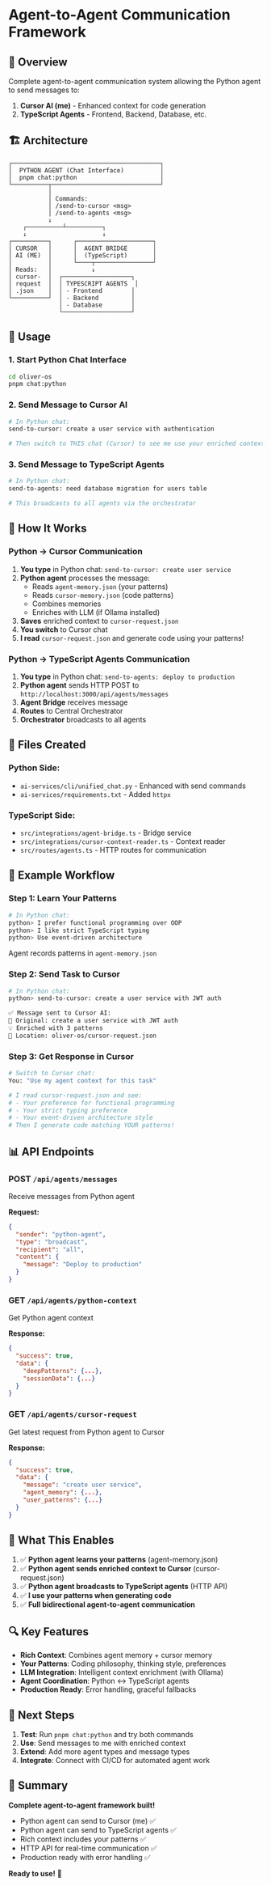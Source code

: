 # Agent-to-Agent Communication Framework

## 🎯 Overview

Complete agent-to-agent communication system allowing the Python agent to send messages to:
1. **Cursor AI (me)** - Enhanced context for code generation
2. **TypeScript Agents** - Frontend, Backend, Database, etc.

## 🏗️ Architecture

```
┌─────────────────────────────────────────┐
│  PYTHON AGENT (Chat Interface)          │
│  pnpm chat:python                       │
└──────────┬──────────────────────────────┘
           │
           │ Commands:
           │ /send-to-cursor <msg>
           │ /send-to-agents <msg>
           ↓
    ┌──────────┴──────────┐
    ↓                     ↓
┌──────────┐      ┌─────────────────────┐
│ CURSOR   │      │  AGENT BRIDGE       │
│ AI (ME)  │      │  (TypeScript)       │
│          │      └────┬────────────────┘
│ Reads:   │           ↓
│ cursor-  │  ┌───────────────────┐
│ request  │  │ TYPESCRIPT AGENTS  │
│ .json    │  │ - Frontend        │
└──────────┘  │ - Backend         │
              │ - Database        │
              └───────────────────┘
```

## 📝 Usage

### 1. Start Python Chat Interface

```bash
cd oliver-os
pnpm chat:python
```

### 2. Send Message to Cursor AI

```bash
# In Python chat:
send-to-cursor: create a user service with authentication

# Then switch to THIS chat (Cursor) to see me use your enriched context!
```

### 3. Send Message to TypeScript Agents

```bash
# In Python chat:
send-to-agents: need database migration for users table

# This broadcasts to all agents via the orchestrator
```

## 🔧 How It Works

### Python → Cursor Communication

1. **You type** in Python chat: `send-to-cursor: create user service`
2. **Python agent** processes the message:
   - Reads `agent-memory.json` (your patterns)
   - Reads `cursor-memory.json` (code patterns)
   - Combines memories
   - Enriches with LLM (if Ollama installed)
3. **Saves** enriched context to `cursor-request.json`
4. **You switch** to Cursor chat
5. **I read** `cursor-request.json` and generate code using your patterns!

### Python → TypeScript Agents Communication

1. **You type** in Python chat: `send-to-agents: deploy to production`
2. **Python agent** sends HTTP POST to `http://localhost:3000/api/agents/messages`
3. **Agent Bridge** receives message
4. **Routes** to Central Orchestrator
5. **Orchestrator** broadcasts to all agents

## 📂 Files Created

### Python Side:
- `ai-services/cli/unified_chat.py` - Enhanced with send commands
- `ai-services/requirements.txt` - Added `httpx`

### TypeScript Side:
- `src/integrations/agent-bridge.ts` - Bridge service
- `src/integrations/cursor-context-reader.ts` - Context reader
- `src/routes/agents.ts` - HTTP routes for communication

## 🚀 Example Workflow

### Step 1: Learn Your Patterns
```bash
# In Python chat:
python> I prefer functional programming over OOP
python> I like strict TypeScript typing
python> Use event-driven architecture
```

Agent records patterns in `agent-memory.json`

### Step 2: Send Task to Cursor
```bash
# In Python chat:
python> send-to-cursor: create a user service with JWT auth

✅ Message sent to Cursor AI:
📧 Original: create a user service with JWT auth
💡 Enriched with 3 patterns
📂 Location: oliver-os/cursor-request.json
```

### Step 3: Get Response in Cursor
```bash
# Switch to Cursor chat:
You: "Use my agent context for this task"

# I read cursor-request.json and see:
# - Your preference for functional programming
# - Your strict typing preference
# - Your event-driven architecture style
# Then I generate code matching YOUR patterns!
```

## 📊 API Endpoints

### POST `/api/agents/messages`
Receive messages from Python agent

**Request:**
```json
{
  "sender": "python-agent",
  "type": "broadcast",
  "recipient": "all",
  "content": {
    "message": "Deploy to production"
  }
}
```

### GET `/api/agents/python-context`
Get Python agent context

**Response:**
```json
{
  "success": true,
  "data": {
    "deepPatterns": {...},
    "sessionData": {...}
  }
}
```

### GET `/api/agents/cursor-request`
Get latest request from Python agent to Cursor

**Response:**
```json
{
  "success": true,
  "data": {
    "message": "create user service",
    "agent_memory": {...},
    "user_patterns": {...}
  }
}
```

## 🎯 What This Enables

1. ✅ **Python agent learns your patterns** (agent-memory.json)
2. ✅ **Python agent sends enriched context to Cursor** (cursor-request.json)
3. ✅ **Python agent broadcasts to TypeScript agents** (HTTP API)
4. ✅ **I use your patterns when generating code**
5. ✅ **Full bidirectional agent-to-agent communication**

## 🔍 Key Features

- **Rich Context**: Combines agent memory + cursor memory
- **Your Patterns**: Coding philosophy, thinking style, preferences
- **LLM Integration**: Intelligent context enrichment (with Ollama)
- **Agent Coordination**: Python ↔ TypeScript agents
- **Production Ready**: Error handling, graceful fallbacks

## 📝 Next Steps

1. **Test**: Run `pnpm chat:python` and try both commands
2. **Use**: Send messages to me with enriched context
3. **Extend**: Add more agent types and message types
4. **Integrate**: Connect with CI/CD for automated agent work

## 🎉 Summary

**Complete agent-to-agent framework built!**

- Python agent can send to Cursor (me) ✅
- Python agent can send to TypeScript agents ✅
- Rich context includes your patterns ✅
- HTTP API for real-time communication ✅
- Production ready with error handling ✅

**Ready to use!** 🚀

